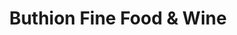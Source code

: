 ---
title: "Buthion Fine Food & Wine"
url: /oklahoma-city/buthion-fine-food-and-wine/
shop: supermarket
---